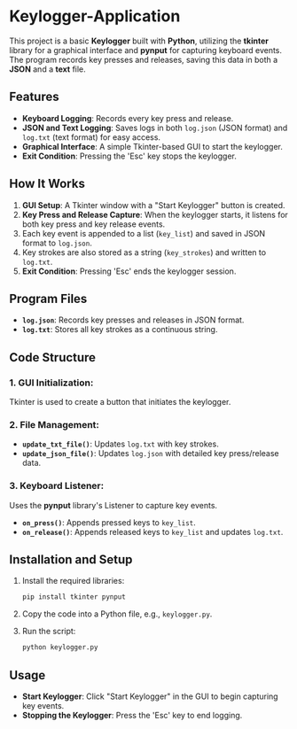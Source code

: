 # Keylogger-Application

This project is a basic **Keylogger** built with **Python**, utilizing the **tkinter** library for a graphical interface and **pynput** for capturing keyboard events. The program records key presses and releases, saving this data in both a **JSON** and a **text** file.

## Features

- **Keyboard Logging**: Records every key press and release.
- **JSON and Text Logging**: Saves logs in both `log.json` (JSON format) and `log.txt` (text format) for easy access.
- **Graphical Interface**: A simple Tkinter-based GUI to start the keylogger.
- **Exit Condition**: Pressing the 'Esc' key stops the keylogger.

## How It Works

1. **GUI Setup**: A Tkinter window with a "Start Keylogger" button is created.
2. **Key Press and Release Capture**: When the keylogger starts, it listens for both key press and key release events.
3. Each key event is appended to a list (`key_list`) and saved in JSON format to `log.json`.
4. Key strokes are also stored as a string (`key_strokes`) and written to `log.txt`.
5. **Exit Condition**: Pressing 'Esc' ends the keylogger session.

## Program Files

- **`log.json`**: Records key presses and releases in JSON format.
- **`log.txt`**: Stores all key strokes as a continuous string.

## Code Structure

### 1. **GUI Initialization**: 
   Tkinter is used to create a button that initiates the keylogger.

### 2. **File Management**:
   - **`update_txt_file()`**: Updates `log.txt` with key strokes.
   - **`update_json_file()`**: Updates `log.json` with detailed key press/release data.

### 3. **Keyboard Listener**: 
   Uses the **pynput** library's Listener to capture key events.
   - **`on_press()`**: Appends pressed keys to `key_list`.
   - **`on_release()`**: Appends released keys to `key_list` and updates `log.txt`.

## Installation and Setup

1. Install the required libraries:

    ```bash
    pip install tkinter pynput
    ```

2. Copy the code into a Python file, e.g., `keylogger.py`.

3. Run the script:

    ```bash
    python keylogger.py
    ```

## Usage

- **Start Keylogger**: Click "Start Keylogger" in the GUI to begin capturing key events.
- **Stopping the Keylogger**: Press the 'Esc' key to end logging.
